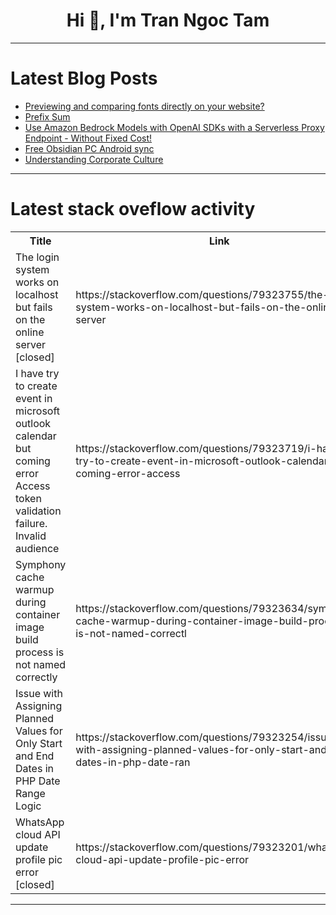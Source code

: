 <h1 align="center">Hi 👋, I'm Tran Ngoc Tam</h1>

---

# Latest Blog Posts 
<!-- BLOG-POST-LIST:START -->
- [Previewing and comparing fonts directly on your website?](https://dev.to/paul_freeman/previewing-and-comparing-fonts-directly-on-your-website-3c5e)
- [Prefix Sum](https://dev.to/mujahida_joynab_64c7407d8/prefix-sum-2ig8)
- [Use Amazon Bedrock Models with OpenAI SDKs with a Serverless Proxy Endpoint - Without Fixed Cost!](https://dev.to/aws-builders/use-amazon-bedrock-models-via-an-openai-api-compatible-serverless-endpoint-now-without-fixed-cost-5hf5)
- [Free Obsidian PC Android sync](https://dev.to/matsch1/free-obsidian-pc-android-sync-jm5)
- [Understanding Corporate Culture](https://dev.to/shreyash-hexa/understanding-corporate-culture-2m41)
<!-- BLOG-POST-LIST:END -->

---

# Latest stack oveflow activity
<table>
  <tr><th>Title</th><th>Link</th></tr>
  <!-- STACKOVERFLOW:START --><tr><td>The login system works on localhost but fails on the online server [closed]</td><td>https://stackoverflow.com/questions/79323755/the-login-system-works-on-localhost-but-fails-on-the-online-server</td></tr><tr><td>I have try to create event in microsoft outlook calendar but coming error Access token validation failure. Invalid audience</td><td>https://stackoverflow.com/questions/79323719/i-have-try-to-create-event-in-microsoft-outlook-calendar-but-coming-error-access</td></tr><tr><td>Symphony cache warmup during container image build process is not named correctly</td><td>https://stackoverflow.com/questions/79323634/symphony-cache-warmup-during-container-image-build-process-is-not-named-correctl</td></tr><tr><td>Issue with Assigning Planned Values for Only Start and End Dates in PHP Date Range Logic</td><td>https://stackoverflow.com/questions/79323254/issue-with-assigning-planned-values-for-only-start-and-end-dates-in-php-date-ran</td></tr><tr><td>WhatsApp cloud API update profile pic error [closed]</td><td>https://stackoverflow.com/questions/79323201/whatsapp-cloud-api-update-profile-pic-error</td></tr><!-- STACKOVERFLOW:END -->
</table>

---


